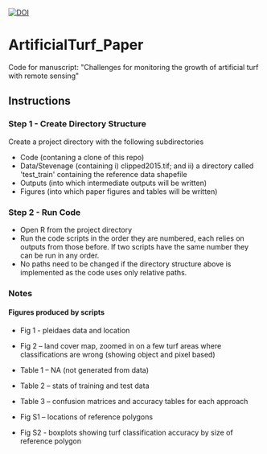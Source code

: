[![DOI](https://zenodo.org/badge/590949414.svg)](https://zenodo.org/doi/10.5281/zenodo.10214173)

# ArtificialTurf_Paper
 Code for manuscript: "Challenges for monitoring the growth of artificial turf with remote sensing"

## Instructions

### Step 1 - Create Directory Structure
Create a project directory with the following subdirectories
- Code (contaning a clone of this repo)
- Data/Stevenage (containing i) clipped2015.tif; and ii) a directory called 'test_train' containing the reference data shapefile
- Outputs (into which intermediate outputs will be written)
- Figures (into which paper figures and tables will be written)

### Step 2 - Run Code
- Open R from the project directory
- Run the code scripts in the order they are numbered, each relies on outputs from those before. If two scripts have the same number they can be run in any order.
- No paths need to be changed if the directory structure above is implemented as the code uses only relative paths.


### Notes

#### Figures produced by scripts
- Fig 1 - pleidaes data and location
- Fig 2 – land cover map, zoomed in on a few turf areas where classifications are wrong (showing object and pixel based)

- Table 1 – NA (not generated from data)
- Table 2 – stats of training and test data
- Table 3 – confusion matrices and accuracy tables for each approach

- Fig S1 – locations of reference polygons
- Fig S2 - boxplots showing turf classification accuracy by size of reference polygon

